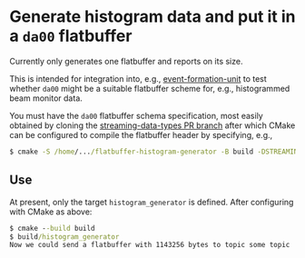 # Generate histogram data and put it in a `da00` flatbuffer

Currently only generates one flatbuffer and reports on its size.

This is intended for integration into, e.g., [event-formation-unit](https://github.com/ess-dmsc/event-formation-unit)
to test whether `da00` might be a suitable flatbuffer scheme for, e.g., histogrammed beam monitor data.

You must have the `da00` flatbuffer schema specification, most easily obtained by cloning the 
[streaming-data-types PR branch](https://github.com/ess-dmsc/streaming-data-types/pull/93)
after which CMake can be configured to compile the flatbuffer header by specifying, e.g.,

```cmd
$ cmake -S /home/.../flatbuffer-histogram-generator -B build -DSTREAMING_DATA_TYPES="/home/.../streaming-data-types"
```


## Use
At present, only the target `histogram_generator` is defined.
After configuring with CMake as above:

```cmd
$ cmake --build build
$ build/histogram_generator
Now we could send a flatbuffer with 1143256 bytes to topic some topic
```